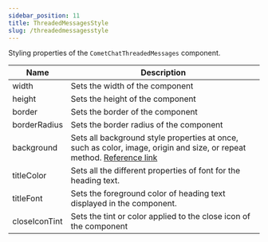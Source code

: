 ```yaml
---
sidebar_position: 11
title: ThreadedMessagesStyle
slug: /threadedmessagesstyle
---
```


Styling properties of the `CometChatThreadedMessages` component.

| Name | Description | 
| ---- | ---- | 
| width | Sets the width of the component | 
| height | Sets the height of the component | 
| border | Sets the border of the component | 
| borderRadius | Sets the border radius of the component | 
| background | Sets all background style properties at once, such as color, image, origin and size, or repeat method. [Reference link](https://developer.mozilla.org/en-US/docs/Web/CSS/background) | 
| titleColor | Sets all the different properties of font for the heading text. | 
| titleFont | Sets the foreground color of heading text displayed in the component. | 
| closeIconTint | Sets the tint or color applied to the close icon of the component | 
